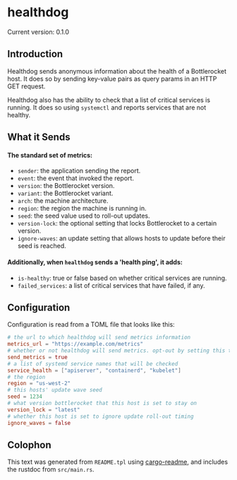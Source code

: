 # healthdog

Current version: 0.1.0

## Introduction

Healthdog sends anonymous information about the health of a Bottlerocket host.
It does so by sending key-value pairs as query params in an HTTP GET request.

Healthdog also has the ability to check that a list of critical services is running.
It does so using `systemctl` and reports services that are not healthy.

## What it Sends

#### The standard set of metrics:

* `sender`: the application sending the report.
* `event`: the event that invoked the report.
* `version`: the Bottlerocket version.
* `variant`: the Bottlerocket variant.
* `arch`: the machine architecture.
* `region`: the region the machine is running in.
* `seed`: the seed value used to roll-out updates.
* `version-lock`: the optional setting that locks Bottlerocket to a certain version.
* `ignore-waves`: an update setting that allows hosts to update before their seed is reached.

#### Additionally, when `healthdog` sends a 'health ping', it adds:

* `is-healthy`: true or false based on whether critical services are running.
* `failed_services`: a list of critical services that have failed, if any.

## Configuration

Configuration is read from a TOML file that looks like this:

```toml
# the url to which healthdog will send metrics information
metrics_url = "https://example.com/metrics"
# whether or not healthdog will send metrics. opt-out by setting this to false
send_metrics = true
# a list of systemd service names that will be checked
service_health = ["apiserver", "containerd", "kubelet"]
# the region
region = "us-west-2"
# this hosts' update wave seed
seed = 1234
# what version bottlerocket that this host is set to stay on
version_lock = "latest"
# whether this host is set to ignore update roll-out timing
ignore_waves = false
```

## Colophon

This text was generated from `README.tpl` using [cargo-readme](https://crates.io/crates/cargo-readme), and includes the rustdoc from `src/main.rs`.
